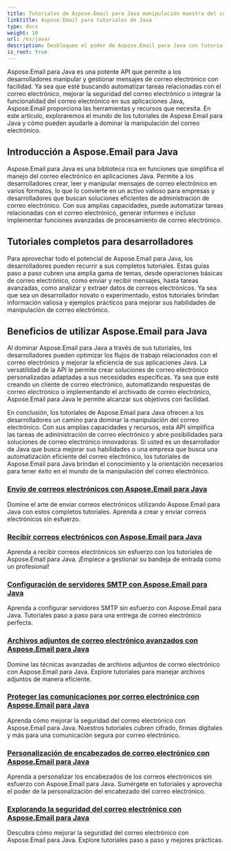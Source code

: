 ```yaml
---
title: Tutoriales de Aspose.Email para Java manipulación maestra del correo electrónico
linktitle: Aspose.Email para tutoriales de Java
type: docs
weight: 10
url: /es/java/
description: Desbloquee el poder de Aspose.Email para Java con tutoriales completos. Aprenda a manipular, administrar y más el correo electrónico.
is_root: true
---
```


Aspose.Email para Java es una potente API que permite a los desarrolladores manipular y gestionar mensajes de correo electrónico con facilidad. Ya sea que esté buscando automatizar tareas relacionadas con el correo electrónico, mejorar la seguridad del correo electrónico o integrar la funcionalidad del correo electrónico en sus aplicaciones Java, Aspose.Email proporciona las herramientas y recursos que necesita. En este artículo, exploraremos el mundo de los tutoriales de Aspose.Email para Java y cómo pueden ayudarle a dominar la manipulación del correo electrónico.

## Introducción a Aspose.Email para Java

Aspose.Email para Java es una biblioteca rica en funciones que simplifica el manejo del correo electrónico en aplicaciones Java. Permite a los desarrolladores crear, leer y manipular mensajes de correo electrónico en varios formatos, lo que lo convierte en un activo valioso para empresas y desarrolladores que buscan soluciones eficientes de administración de correo electrónico. Con sus amplias capacidades, puede automatizar tareas relacionadas con el correo electrónico, generar informes e incluso implementar funciones avanzadas de procesamiento de correo electrónico.

## Tutoriales completos para desarrolladores

Para aprovechar todo el potencial de Aspose.Email para Java, los desarrolladores pueden recurrir a sus completos tutoriales. Estas guías paso a paso cubren una amplia gama de temas, desde operaciones básicas de correo electrónico, como enviar y recibir mensajes, hasta tareas avanzadas, como analizar y extraer datos de correos electrónicos. Ya sea que sea un desarrollador novato o experimentado, estos tutoriales brindan información valiosa y ejemplos prácticos para mejorar sus habilidades de manipulación de correo electrónico.

## Beneficios de utilizar Aspose.Email para Java

Al dominar Aspose.Email para Java a través de sus tutoriales, los desarrolladores pueden optimizar los flujos de trabajo relacionados con el correo electrónico y mejorar la eficiencia de sus aplicaciones Java. La versatilidad de la API le permite crear soluciones de correo electrónico personalizadas adaptadas a sus necesidades específicas. Ya sea que esté creando un cliente de correo electrónico, automatizando respuestas de correo electrónico o implementando el archivado de correo electrónico, Aspose.Email para Java le permite alcanzar sus objetivos con facilidad.

En conclusión, los tutoriales de Aspose.Email para Java ofrecen a los desarrolladores un camino para dominar la manipulación del correo electrónico. Con sus amplias capacidades y recursos, esta API simplifica las tareas de administración de correo electrónico y abre posibilidades para soluciones de correo electrónico innovadoras. Si usted es un desarrollador de Java que busca mejorar sus habilidades o una empresa que busca una automatización eficiente del correo electrónico, los tutoriales de Aspose.Email para Java brindan el conocimiento y la orientación necesarios para tener éxito en el mundo de la manipulación del correo electrónico.

### [Envío de correos electrónicos con Aspose.Email para Java](./sending-emails/)
Domine el arte de enviar correos electrónicos utilizando Aspose.Email para Java con estos completos tutoriales. Aprenda a crear y enviar correos electrónicos sin esfuerzo.
### [Recibir correos electrónicos con Aspose.Email para Java](./receiving-emails/)
Aprenda a recibir correos electrónicos sin esfuerzo con los tutoriales de Aspose.Email para Java. ¡Empiece a gestionar su bandeja de entrada como un profesional!
### [Configuración de servidores SMTP con Aspose.Email para Java](./configuring-smtp-servers/)
Aprenda a configurar servidores SMTP sin esfuerzo con Aspose.Email para Java. Tutoriales paso a paso para una entrega de correo electrónico perfecta.
### [Archivos adjuntos de correo electrónico avanzados con Aspose.Email para Java](./advanced-email-attachments/)
Domine las técnicas avanzadas de archivos adjuntos de correo electrónico con Aspose.Email para Java. Explore tutoriales para manejar archivos adjuntos de manera eficiente.
### [Proteger las comunicaciones por correo electrónico con Aspose.Email para Java](./securing-email-communications/)
Aprenda cómo mejorar la seguridad del correo electrónico con Aspose.Email para Java. Nuestros tutoriales cubren cifrado, firmas digitales y más para una comunicación segura por correo electrónico.
### [Personalización de encabezados de correo electrónico con Aspose.Email para Java](./customizing-email-headers/)
Aprenda a personalizar los encabezados de los correos electrónicos sin esfuerzo con Aspose.Email para Java. Sumérgete en tutoriales y aprovecha el poder de la personalización del encabezado del correo electrónico.
### [Explorando la seguridad del correo electrónico con Aspose.Email para Java](./exploring-email-security/)
Descubra cómo mejorar la seguridad del correo electrónico con Aspose.Email para Java. Explore tutoriales paso a paso y mejores prácticas.